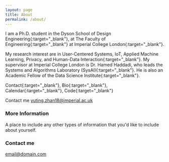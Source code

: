 ```yaml
---
layout: page
title: About
permalink: /about/
---
```


I am a Ph.D. student in the Dyson School of Design Engineering{:target="_blank"}, at The Faculty of Engineering{:target="_blank"} at Imperial College London{:target="_blank"}.

My research interest are in User-Centered Systems, IoT, Applied Machine Learning, Privacy, and Human-Data Interaction{:target="_blank"}. My supervisor at Imperial College London is Dr. Hamed Haddadi, who leads the Systems and Algorithms Laboratory (SysAl){:target="_blank"}. He is also an Academic Fellow of the Data Science Institute{:target="_blank"}.

Contact{:target="_blank"}, Bio{:target="_blank"}, Calendar{:target="_blank"}, Code{:target="_blank"}

Contact me
yuting.zhan18@imperial.ac.uk



 

### More Information

A place to include any other types of information that you'd like to include about yourself.

### Contact me

[email@domain.com](mailto:email@domain.com)
